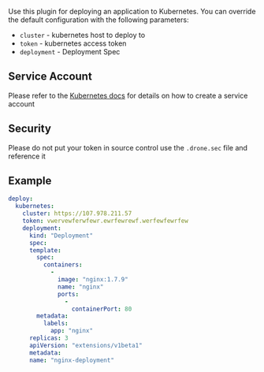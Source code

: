 

Use this plugin for deploying an application to Kubernetes. You can override the
default configuration with the following parameters:

* `cluster` - kubernetes host to deploy to
* `token` - kubernetes access token
* `deployment` - Deployment Spec

## Service Account

Please refer to the [Kubernetes docs](http://kubernetes.io/docs/admin/service-accounts-admin/) for details on how to create a service account

## Security

Please do not put your token in source control use the `.drone.sec` file and reference it

## Example

```yaml
deploy:
  kubernetes:
    cluster: https://107.978.211.57
    token: vwervewferwfewr.ewrfewrewf.werfewfewrfew
    deployment:
      kind: "Deployment"
      spec:
      template:
        spec:
          containers:
            -
              image: "nginx:1.7.9"
              name: "nginx"
              ports:
                -
                  containerPort: 80
        metadata:
          labels:
            app: "nginx"
      replicas: 3
      apiVersion: "extensions/v1beta1"
      metadata:
      name: "nginx-deployment"

```
